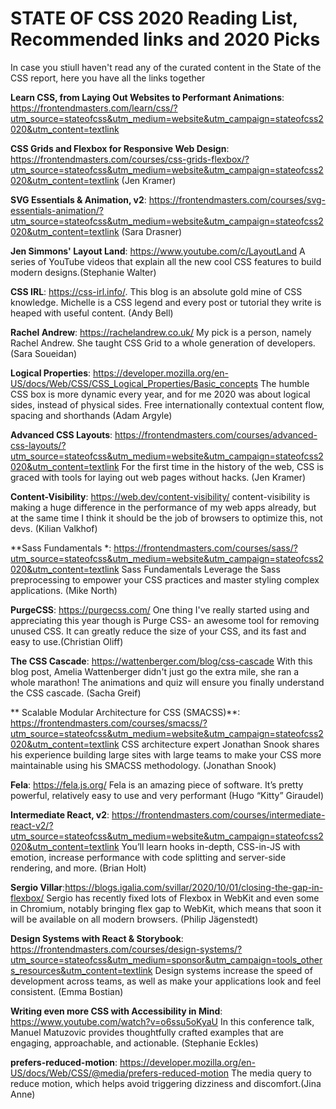 # STATE OF CSS 2020 Reading List,  Recommended links and 2020 Picks
In case you stiull haven't read any of the curated content in the State of the CSS report, here you have all the links together

**Learn CSS, from Laying Out Websites to Performant Animations**: https://frontendmasters.com/learn/css/?utm_source=stateofcss&utm_medium=website&utm_campaign=stateofcss2020&utm_content=textlink

**CSS Grids and Flexbox for Responsive Web Design**: https://frontendmasters.com/courses/css-grids-flexbox/?utm_source=stateofcss&utm_medium=website&utm_campaign=stateofcss2020&utm_content=textlink (Jen Kramer)


**SVG Essentials & Animation, v2**:  https://frontendmasters.com/courses/svg-essentials-animation/?utm_source=stateofcss&utm_medium=website&utm_campaign=stateofcss2020&utm_content=textlink (Sara Drasner)

**Jen Simmons' Layout Land**: https://www.youtube.com/c/LayoutLand
A series of YouTube videos that explain all the new cool CSS features to build modern designs.(Stephanie Walter)

**CSS IRL**: https://css-irl.info/. This blog is an absolute gold mine of CSS knowledge. Michelle is a CSS legend and every post or tutorial they write is heaped with useful content. (Andy Bell)

**Rachel Andrew**: https://rachelandrew.co.uk/ My pick is a person, namely Rachel Andrew. She taught CSS Grid to a whole generation of developers. (Sara Soueidan)

**Logical Properties**: https://developer.mozilla.org/en-US/docs/Web/CSS/CSS_Logical_Properties/Basic_concepts
The humble CSS box is more dynamic every year, and for me 2020 was about logical sides, instead of physical sides. Free internationally contextual content flow, spacing and shorthands (Adam Argyle)


**Advanced CSS Layouts**: https://frontendmasters.com/courses/advanced-css-layouts/?utm_source=stateofcss&utm_medium=website&utm_campaign=stateofcss2020&utm_content=textlink
For the first time in the history of the web, CSS is graced with tools for laying out web pages without hacks. (Jen Kramer)

**Content-Visibility**: https://web.dev/content-visibility/
content-visibility is making a huge difference in the performance of my web apps already, but at the same time I think it should be the job of browsers to optimize this, not devs. (Kilian Valkhof)

**Sass Fundamentals
*: https://frontendmasters.com/courses/sass/?utm_source=stateofcss&utm_medium=website&utm_campaign=stateofcss2020&utm_content=textlink Sass Fundamentals
Leverage the Sass preprocessing to empower your CSS practices and master styling complex applications. (Mike North)

**PurgeCSS**: https://purgecss.com/
One thing I've really started using and appreciating this year though is Purge CSS- an awesome tool for removing unused CSS. It can greatly reduce the size of your CSS, and its fast and easy to use.(Christian Oliff)

**The CSS Cascade**: https://wattenberger.com/blog/css-cascade With this blog post, Amelia Wattenberger didn't just go the extra mile, she ran a whole marathon! The animations and quiz will ensure you finally understand the CSS cascade. (Sacha Greif)

**
Scalable Modular Architecture for CSS (SMACSS)**: https://frontendmasters.com/courses/smacss/?utm_source=stateofcss&utm_medium=website&utm_campaign=stateofcss2020&utm_content=textlink
CSS architecture expert Jonathan Snook shares his experience building large sites with large teams to make your CSS more maintainable using his SMACSS methodology. (Jonathan Snook)

**Fela**: https://fela.js.org/  Fela is an amazing piece of software. It’s pretty powerful, relatively easy to use and very performant (Hugo “Kitty” Giraudel)

**Intermediate React, v2**: https://frontendmasters.com/courses/intermediate-react-v2/?utm_source=stateofcss&utm_medium=website&utm_campaign=stateofcss2020&utm_content=textlink
You’ll learn hooks in-depth, CSS-in-JS with emotion, increase performance with code splitting and server-side rendering, and more. (Brian Holt)

**Sergio Villar**:https://blogs.igalia.com/svillar/2020/10/01/closing-the-gap-in-flexbox/ Sergio has recently fixed lots of Flexbox in WebKit and even some in Chromium, notably bringing flex gap to WebKit, which means that soon it will be available on all modern browsers. (Philip Jägenstedt)

**Design Systems with React & Storybook**: https://frontendmasters.com/courses/design-systems/?utm_source=stateofcss&utm_medium=sponsor&utm_campaign=tools_others_resources&utm_content=textlink Design systems increase the speed of development across teams, as well as make your applications look and feel consistent. (Emma Bostian)

**Writing even more CSS with Accessibility in Mind**: https://www.youtube.com/watch?v=o6ssu5oKyaU In this conference talk, Manuel Matuzovic provides thoughtfully crafted examples that are engaging, approachable, and actionable. (Stephanie Eckles)

**prefers-reduced-motion**: https://developer.mozilla.org/en-US/docs/Web/CSS/@media/prefers-reduced-motion The media query to reduce motion, which helps avoid triggering dizziness and discomfort.(Jina Anne)
